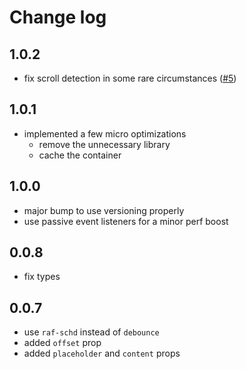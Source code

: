 # Change log

## 1.0.2

- fix scroll detection in some rare circumstances ([#5](https://github.com/jameslnewell/react-lazily-render/pull/5))

## 1.0.1

- implemented a few micro optimizations
  - remove the unnecessary library
  - cache the container

## 1.0.0

- major bump to use versioning properly
- use passive event listeners for a minor perf boost

## 0.0.8 

- fix types

## 0.0.7

- use `raf-schd` instead of `debounce`
- added `offset` prop
- added `placeholder` and `content` props
